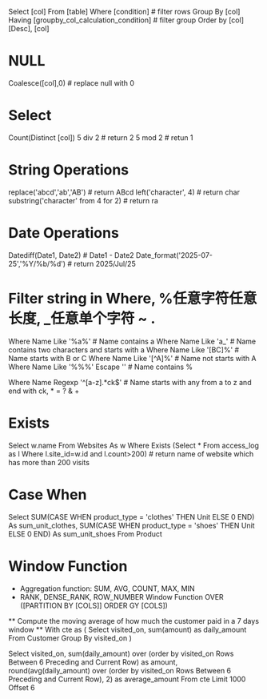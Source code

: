 Select [col]
From [table]
Where [condition] # filter rows
Group By [col]
Having [groupby_col_calculation_condition] # filter group
Order by [col] [Desc], [col] 

# NULL
Coalesce([col],0) # replace null with 0

# Select 
Count(Distinct [col])
5 div 2 # return 2
5 mod 2 # retun 1

# String Operations
replace('abcd','ab','AB') # return ABcd
left('character', 4) # return char
substring('character' from 4 for 2) # return ra

# Date Operations
Datediff(Date1, Date2) # Date1 - Date2
Date_format('2025-07-25','%Y/%b/%d') # return 2025/Jul/25

# Filter string in Where, %任意字符任意长度, _任意单个字符 ~ .
Where Name Like '%a%' # Name contains a
Where Name Like 'a_'  # Name contains two characters and starts with a
Where Name Like '[BC]%' # Name starts with B or C
Where Name Like '[^A]%' # Name not starts with A
Where Name Like '%\%%' Escape '\' # Name contains %

Where Name Regexp '^[a-z].*ck$' # Name starts with any from a to z and end with ck, * = ? & +

# Exists
Select w.name
From Websites As w
Where Exists (Select * From access_log as l Where l.site_id=w.id and l.count>200) # return name of website which has more than 200 visits

# Case When
Select SUM(CASE WHEN product_type = 'clothes' THEN Unit ELSE 0 END) As sum_unit_clothes, SUM(CASE WHEN product_type = 'shoes' THEN Unit ELSE 0 END) As sum_unit_shoes
From Product

# Window Function
- Aggregation function: SUM, AVG, COUNT, MAX, MIN
- RANK, DENSE_RANK, ROW_NUMBER
Window Function OVER ([PARTITION BY [COLS]] ORDER GY [COLS])

** Compute the moving average of how much the customer paid in a 7 days window **
With cte as (
    Select visited_on, sum(amount) as daily_amount
    From Customer
    Group By visited_on
)

Select visited_on,
    sum(daily_amount) over (order by visited_on Rows Between 6 Preceding and Current Row) as amount,
    round(avg(daily_amount) over (order by visited_on Rows Between 6 Preceding and Current Row), 2) as average_amount
From cte
Limit 1000 Offset 6


